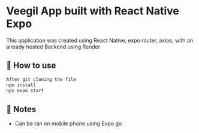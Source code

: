 # Veegil App built with React Native Expo 

This application was created using React Native, expo router, axios, with an already hosted Backend using Render

## 🚀 How to use

```sh
After git cloning the file
npm install
npx expo start
```

## 📝 Notes

- Can be ran on mobile phone using Expo go

